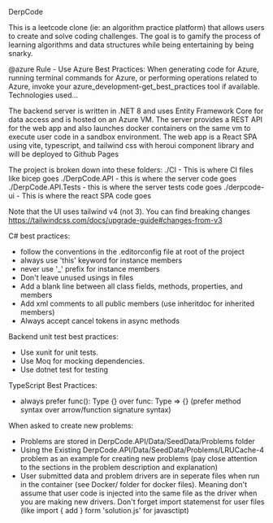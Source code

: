 DerpCode

This is a leetcode clone (ie: an algorithm practice platform) that allows users to create and solve coding challenges. The goal is to gamify the process of learning algorithms and data structures while being entertaining by being snarky.

@azure Rule - Use Azure Best Practices: When generating code for Azure, running terminal commands for Azure, or performing operations related to Azure, invoke your azure_development-get_best_practices tool if available.
Technologies used...

The backend server is written in .NET 8 and uses Entity Framework Core for data access and is hosted on an Azure VM. The server provides a REST API for the web app and also launches docker containers on the same vm to execute user code in a sandbox environment.
The web app is a React SPA using vite, typescript, and tailwind css with heroui component library and will be deployed to Github Pages

The project is broken down into these folders:
./CI - This is where CI files like bicep goes
./DerpCode.API - this is where the server code goes
./DerpCode.API.Tests - this is where the server tests code goes
./derpcode-ui - This is where the react SPA code goes

Note that the UI uses tailwind v4 (not 3). You can find breaking changes https://tailwindcss.com/docs/upgrade-guide#changes-from-v3

C# best practices:

- follow the conventions in the .editorconfig file at root of the project
- always use 'this' keyword for instance members
- never use '\_' prefix for instance members
- Don't leave unused usings in files
- Add a blank line between all class fields, methods, properties, and members
- Add xml comments to all public members (use inheritdoc for inherited members)
- Always accept cancel tokens in async methods

Backend unit test best practices:

- Use xunit for unit tests.
- Use Moq for mocking dependencies.
- Use dotnet test for testing

TypeScript Best Practices:

- always prefer func(): Type {} over func: Type => {} (prefer method syntax over arrow/function signature syntax)

When asked to create new problems:

- Problems are stored in DerpCode.API/Data/SeedData/Problems folder
- Using the Existing DerpCode.API/Data/SeedData/Problems/LRUCache-4 problem as an example for creating new problems (pay close attention to the sections in the problem description and explanation)
- User submitted data and problem drivers are in seperate files when run in the container (see Docker/ folder for docker files). Meaning don't assume that user code is injected into the same file as the driver when you are making new drivers. Don't forget import statemenst for user files (like import { add } form 'solution.js' for javasctipt)

